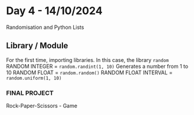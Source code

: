 # Day 4 - 14/10/2024
Randomisation and Python Lists

## Library / Module
For the first time, importing libraries. In this case, the library `random`
RANDOM INTEGER = `random.randint(1, 10)` Generates a number from 1 to 10
RANDOM FLOAT = `random.random()`
RANDOM FLOAT INTERVAL = `random.uniform(1, 10)`

### FINAL PROJECT
Rock-Paper-Scissors - Game